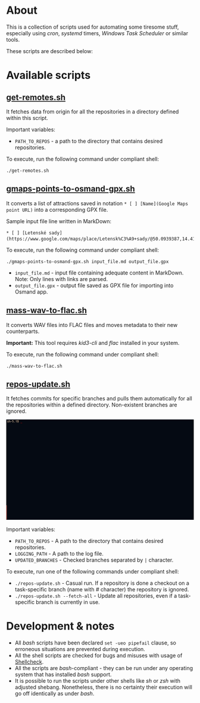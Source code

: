 # About
This is a collection of scripts used for automating some tiresome stuff, especially using _cron_, _systemd_ timers, _Windows Task Scheduler_ or similar tools.

These scripts are described below:


# Available scripts

## [get-remotes.sh](src/get-remotes.sh)
It fetches data from origin for all the repositories in a directory defined within this script.

Important variables:

* ```PATH_TO_REPOS``` - a path to the directory that contains desired repositories.

To execute, run the following command under compliant shell:

```
./get-remotes.sh
```


## [gmaps-points-to-osmand-gpx.sh](src/gmaps-points-to-osmand-gpx.sh)
It converts a list of attractions saved in notation ```* [ ] [Name](Google Maps point URL)``` into a corresponding GPX file.

Sample input file line written in MarkDown:

```
* [ ] [Letenské sady](https://www.google.com/maps/place/Letensk%C3%A9+sady/@50.0939387,14.4176668,16z/data=!4m5!3m4!1s0x470b94c41d2ba9e1:0xe8e8f97c360eadf6!8m2!3d50.09653!4d14.4275399)
```

To execute, run the following command under compliant shell:

```
./gmaps-points-to-osmand-gpx.sh input_file.md output_file.gpx
```

* ```input_file.md``` - input file containing adequate content in MarkDown. Note: Only lines with links are parsed.
* ```output_file.gpx``` - output file saved as GPX file for importing into Osmand app.


## [mass-wav-to-flac.sh](src/mass-wav-to-flac.sh)

It converts WAV files into FLAC files and moves metadata to their new counterparts.

**Important:** This tool requires _kid3-cli_ and _flac_ installed in your system.

To execute, run the following command under compliant shell:
```
./mass-wav-to-flac.sh
```


## [repos-update.sh](src/repos-update.sh)
It fetches commits for specific branches and pulls them automatically for all the repositories within a defined directory. Non-existent branches are ignored.

![A GIF showing repos-update.sh in action.](imgs/repos-update.gif)

Important variables:

* ```PATH_TO_REPOS``` - A path to the directory that contains desired repositories.
* ```LOGGING_PATH``` - A path to the log file.
* ```UPDATED_BRANCHES``` - Checked branches separated by ```|``` character.

To execute, run one of the following commands under compliant shell:

* ```./repos-update.sh``` - Casual run. If a repository is done a checkout on a task-specific branch (name with _#_ character) the repository is ignored.
* ```./repos-update.sh --fetch-all``` - Update all repositories, even if a task-specific branch is currently in use.


# Development & notes

* All _bash_ scripts have been declared ```set -ueo pipefail``` clause, so erroneous situations are prevented during execution.
* All the shell scripts are checked for bugs and misuses with usage of [Shellcheck](https://www.shellcheck.net/).
* All the scripts are _bash_-compliant - they can be run under any operating system that has installed _bash_ support.
* It is possible to run the scripts under other shells like _sh_ or _zsh_ with adjusted shebang. Nonetheless, there is no certainty their execution will go off identically as under _bash_.
